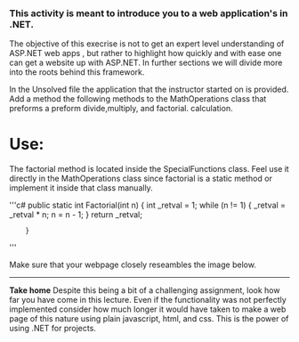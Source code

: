 ### This activity is meant to introduce you to a web application's in .NET.
The objective of this execrise is not to get an expert level understanding of ASP.NET web apps , but rather to highlight how quickly and with ease
one can get a website up with ASP.NET. In further sections we will divide more into the roots behind this framework.


In the Unsolved file the application that the instructor started on is provided. Add a method the following methods to the MathOperations class that preforms a preform divide,multiply, and factorial.
calculation.

# **Use:**
 
The factorial method is located inside the SpecialFunctions class. Feel use it directly in the MathOperations class since factorial is a static method or implement it inside that class manually.

'''c# 
  public static int Factorial(int n)
        {
            int _retval = 1;
            while (n != 1)
            {
                _retval = _retval * n;
                n = n - 1;
            }
            return _retval;

        }
'''
  
  
  Make sure that your webpage closely reseambles the image below.
  
---
  **Take home**
  Despite this being a bit of a challenging assignment, look how far you have come in this lecture. Even if the functionality was not perfectly 
  implemented consider how much longer it would have taken to make a web page of this nature using plain javascript, html, and css. This is the power
  of using .NET for projects. 
